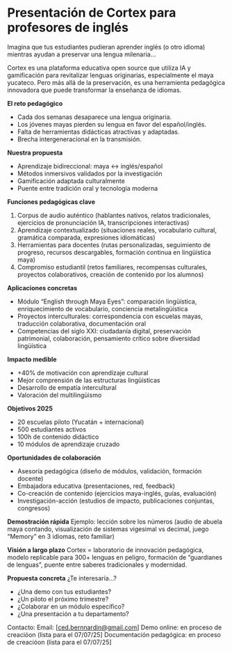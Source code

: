 # Presentación de Cortex para profesores de inglés

Imagina que tus estudiantes pudieran aprender inglés (o otro idioma) mientras ayudan a preservar una lengua milenaria…

Cortex es una plataforma educativa open source que utiliza IA y gamificación para revitalizar lenguas originarias, especialmente el maya yucateco. Pero más allá de la preservación, es una herramienta pedagógica innovadora que puede transformar la enseñanza de idiomas.

**El reto pedagógico**
- Cada dos semanas desaparece una lengua originaria.
- Los jóvenes mayas pierden su lengua en favor del español/inglés.
- Falta de herramientas didácticas atractivas y adaptadas.
- Brecha intergeneracional en la transmisión.

**Nuestra propuesta**
- Aprendizaje bidireccional: maya ↔ inglés/español
- Métodos inmersivos validados por la investigación
- Gamificación adaptada culturalmente
- Puente entre tradición oral y tecnología moderna

**Funciones pedagógicas clave**
1. Corpus de audio auténtico (hablantes nativos, relatos tradicionales, ejercicios de pronunciación IA, transcripciones interactivas)
2. Aprendizaje contextualizado (situaciones reales, vocabulario cultural, gramática comparada, expresiones idiomáticas)
3. Herramientas para docentes (rutas personalizadas, seguimiento de progreso, recursos descargables, formación continua en lingüística maya)
4. Compromiso estudiantil (retos familiares, recompensas culturales, proyectos colaborativos, creación de contenido por los alumnos)

**Aplicaciones concretas**
- Módulo “English through Maya Eyes”: comparación lingüística, enriquecimiento de vocabulario, conciencia metalingüística
- Proyectos interculturales: correspondencia con escuelas mayas, traducción colaborativa, documentación oral
- Competencias del siglo XXI: ciudadanía digital, preservación patrimonial, colaboración, pensamiento crítico sobre diversidad lingüística

**Impacto medible**
- +40% de motivación con aprendizaje cultural
- Mejor comprensión de las estructuras lingüísticas
- Desarrollo de empatía intercultural
- Valoración del multilingüismo

**Objetivos 2025**
- 20 escuelas piloto (Yucatán + internacional)
- 500 estudiantes activos
- 100h de contenido didáctico
- 10 módulos de aprendizaje cruzado

**Oportunidades de colaboración**
- Asesoría pedagógica (diseño de módulos, validación, formación docente)
- Embajadora educativa (presentaciones, red, feedback)
- Co-creación de contenido (ejercicios maya-inglés, guías, evaluación)
- Investigación-acción (estudios de impacto, publicaciones conjuntas, congresos)

**Demostración rápida**
Ejemplo: lección sobre los números (audio de abuela maya contando, visualización de sistemas vigesimal vs decimal, juego “Memory” en 3 idiomas, reto familiar)

**Visión a largo plazo**
Cortex = laboratorio de innovación pedagógica, modelo replicable para 300+ lenguas en peligro, formación de “guardianes de lenguas”, puente entre saberes tradicionales y modernidad.

**Propuesta concreta**
¿Te interesaría…?
- ¿Una demo con tus estudiantes?
- ¿Un piloto el próximo trimestre?
- ¿Colaborar en un módulo específico?
- ¿Una presentación a tu departamento?

Contacto:
Email: [ced.bernnardin@gmail.com]
Demo online: en proceso de creacióon (lista para el 07/07/25]
Documentación pedagógica: en proceso de creacióon (lista para el 07/07/25]
